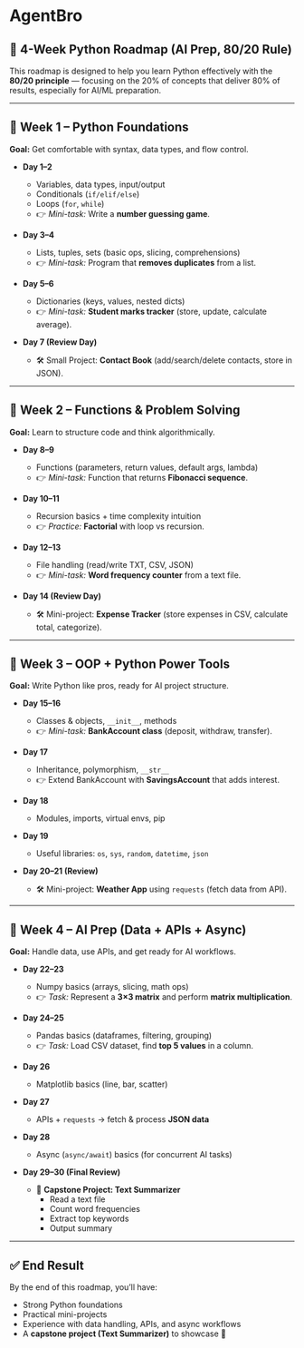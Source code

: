 # AgentBro

## 🚀 4-Week Python Roadmap (AI Prep, 80/20 Rule)

This roadmap is designed to help you learn Python effectively with the **80/20 principle** — focusing on the 20% of concepts that deliver 80% of results, especially for AI/ML preparation.  

---

## 📅 Week 1 – Python Foundations  
**Goal:** Get comfortable with syntax, data types, and flow control.  

- **Day 1–2**  
  - Variables, data types, input/output  
  - Conditionals (`if/elif/else`)  
  - Loops (`for`, `while`)  
  - 👉 *Mini-task:* Write a **number guessing game**.  

- **Day 3–4**  
  - Lists, tuples, sets (basic ops, slicing, comprehensions)  
  - 👉 *Mini-task:* Program that **removes duplicates** from a list.  

- **Day 5–6**  
  - Dictionaries (keys, values, nested dicts)  
  - 👉 *Mini-task:* **Student marks tracker** (store, update, calculate average).  

- **Day 7 (Review Day)**  
  - 🛠️ Small Project: **Contact Book** (add/search/delete contacts, store in JSON).  

---

## 📅 Week 2 – Functions & Problem Solving  
**Goal:** Learn to structure code and think algorithmically.  

- **Day 8–9**  
  - Functions (parameters, return values, default args, lambda)  
  - 👉 *Mini-task:* Function that returns **Fibonacci sequence**.  

- **Day 10–11**  
  - Recursion basics + time complexity intuition  
  - 👉 *Practice:* **Factorial** with loop vs recursion.  

- **Day 12–13**  
  - File handling (read/write TXT, CSV, JSON)  
  - 👉 *Mini-task:* **Word frequency counter** from a text file.  

- **Day 14 (Review Day)**  
  - 🛠️ Mini-project: **Expense Tracker** (store expenses in CSV, calculate total, categorize).  

---

## 📅 Week 3 – OOP + Python Power Tools  
**Goal:** Write Python like pros, ready for AI project structure.  

- **Day 15–16**  
  - Classes & objects, `__init__`, methods  
  - 👉 *Mini-task:* **BankAccount class** (deposit, withdraw, transfer).  

- **Day 17**  
  - Inheritance, polymorphism, `__str__`  
  - 👉 Extend BankAccount with **SavingsAccount** that adds interest.  

- **Day 18**  
  - Modules, imports, virtual envs, pip  

- **Day 19**  
  - Useful libraries: `os`, `sys`, `random`, `datetime`, `json`  

- **Day 20–21 (Review)**  
  - 🛠️ Mini-project: **Weather App** using `requests` (fetch data from API).  

---

## 📅 Week 4 – AI Prep (Data + APIs + Async)  
**Goal:** Handle data, use APIs, and get ready for AI workflows.  

- **Day 22–23**  
  - Numpy basics (arrays, slicing, math ops)  
  - 👉 *Task:* Represent a **3×3 matrix** and perform **matrix multiplication**.  

- **Day 24–25**  
  - Pandas basics (dataframes, filtering, grouping)  
  - 👉 *Task:* Load CSV dataset, find **top 5 values** in a column.  

- **Day 26**  
  - Matplotlib basics (line, bar, scatter)  

- **Day 27**  
  - APIs + `requests` → fetch & process **JSON data**  

- **Day 28**  
  - Async (`async/await`) basics (for concurrent AI tasks)  

- **Day 29–30 (Final Review)**  
  - 🎯 **Capstone Project: Text Summarizer**  
    - Read a text file  
    - Count word frequencies  
    - Extract top keywords  
    - Output summary  

---

## ✅ End Result
By the end of this roadmap, you’ll have:  
- Strong Python foundations  
- Practical mini-projects  
- Experience with data handling, APIs, and async workflows  
- A **capstone project (Text Summarizer)** to showcase 🚀  
